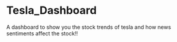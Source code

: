 # Tesla_Dashboard
A dashboard to show you the stock trends of tesla and how news sentiments affect the stock!!
